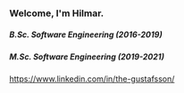 ### Welcome, I'm Hilmar.
##### B.Sc. Software Engineering (2016-2019)
##### M.Sc. Software Engineering (2019-2021)

https://www.linkedin.com/in/the-gustafsson/
